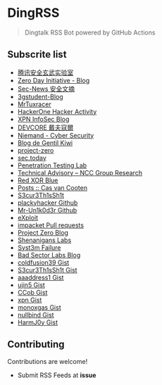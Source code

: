# DingRSS

> Dingtalk RSS Bot powered by GitHub Actions
>

## Subscrite list

- [腾讯安全玄武实验室](https://xlab.tencent.com/cn/)
- [Zero Day Initiative - Blog](https://www.zerodayinitiative.com/blog/)
- [Sec-News 安全文摘](https://wiki.ioin.in/)
- [3gstudent-Blog](https://3gstudent.github.io/)
- [MrTuxracer](https://www.rcesecurity.com/)
- [HackerOne Hacker Activity](http://rss.ricterz.me/hacktivity)
- [XPN InfoSec Blog](https://blog.xpnsec.com/)
- [DEVCORE 戴夫寇爾](https://devco.re/)
- [Niemand - Cyber Security](https://niemand.com.ar/)
- [Blog de Gentil Kiwi](https://blog.gentilkiwi.com/)
- [project-zero](https://rsshub.app/project-zero-issues)
- [sec.today](https://rsshub.app/security/pulses)
- [Penetration Testing Lab](https://pentestlab.blog/)
- [Technical Advisory – NCC Group Research](https://research.nccgroup.com/category/technical-advisory/)
- [Red XOR Blue](https://blog.redxorblue.com/)
- [Posts :: Cas van Cooten](https://casvancooten.com/posts/)
- [S3cur3Th1sSh1t](https://s3cur3th1ssh1t.github.io/)
- [plackyhacker Github](https://github.com/plackyhacker)
- [Mr-Un1k0d3r Github](https://github.com/Mr-Un1k0d3r)
- [eXploit](https://exploit.ph/)
- [impacket Pull requests](https://github.com/SecureAuthCorp/impacket/pulls)
- [Project Zero Blog](https://googleprojectzero.blogspot.com/)
- [Shenanigans Labs](https://shenaniganslabs.io/)
- [Syst3m Failure](https://syst3mfailure.io/)
- [Bad Sector Labs Blog](https://blog.badsectorlabs.com/)
- [coldfusion39 Gist](https://gist.github.com/coldfusion39)
- [S3cur3Th1sSh1t Gist](https://gist.github.com/S3cur3Th1sSh1t)
- [aaaddress1 Gist](https://gist.github.com/aaaddress1)
- [ujin5 Gist](https://gist.github.com/ujin5)
- [CCob Gist](https://gist.github.com/CCob)
- [xpn Gist](https://gist.github.com/xpn)
- [monoxgas Gist](https://gist.github.com/monoxgas)
- [nullbind Gist](https://gist.github.com/nullbind)
- [HarmJ0y Gist](https://gist.github.com/HarmJ0y)

## Contributing

Contributions are welcome!

* Submit RSS Feeds at **issue**
